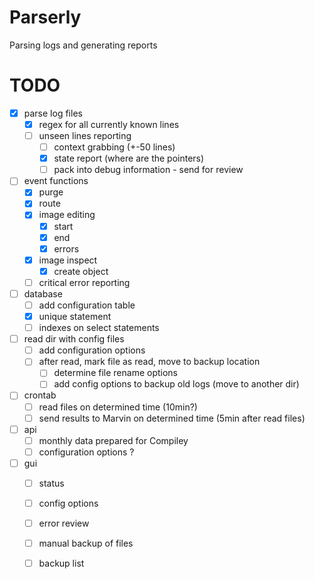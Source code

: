 # Parserly
Parsing logs and generating reports

# TODO
- [x] parse log files
  - [x] regex for all currently known lines
  - [ ] unseen lines reporting
    - [ ] context grabbing (+-50 lines)
    - [x] state report (where are the pointers)
    - [ ] pack into debug information - send for review
- [ ] event functions
  - [x] purge
  - [x] route
  - [x] image editing
    - [x] start
    - [x] end
    - [x] errors
  - [x] image inspect
    - [x] create object
  - [ ] critical error reporting
- [ ] database
  - [ ] add configuration table
  - [x] unique statement
  - [ ] indexes on select statements
- [ ] read dir with config files
  - [ ] add configuration options
  - [ ] after read, mark file as read, move to backup location
    - [ ] determine file rename options
    - [ ] add config options to backup old logs (move to another dir)
- [ ] crontab
  - [ ] read files on determined time (10min?)
  - [ ] send results to Marvin on determined time (5min after read files)
- [ ] api
  - [ ] monthly data prepared for Compiley
  - [ ] configuration options ?
- [ ] gui
   - [ ] status
   - [ ] config options
   - [ ] error review
   - [ ] manual backup of files
   - [ ] backup list
   